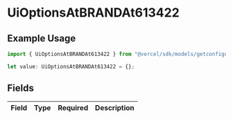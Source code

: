 # UiOptionsAtBRANDAt613422

## Example Usage

```typescript
import { UiOptionsAtBRANDAt613422 } from "@vercel/sdk/models/getconfigurationproductsop.js";

let value: UiOptionsAtBRANDAt613422 = {};
```

## Fields

| Field       | Type        | Required    | Description |
| ----------- | ----------- | ----------- | ----------- |